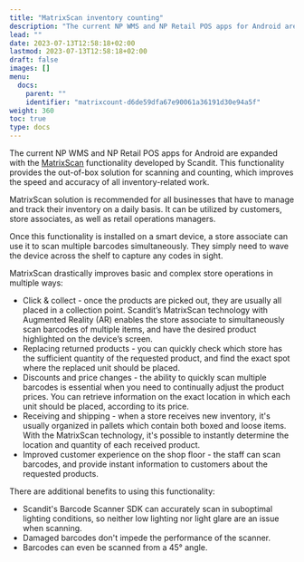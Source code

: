 ```yaml
---
title: "MatrixScan inventory counting"
description: "The current NP WMS and NP Retail POS apps for Android are expanded with the MatrixScan functionality developed by Scandit."
lead: ""
date: 2023-07-13T12:58:18+02:00
lastmod: 2023-07-13T12:58:18+02:00
draft: false
images: []
menu:
  docs:
    parent: ""
    identifier: "matrixcount-d6de59dfa67e90061a36191d30e94a5f"
weight: 360
toc: true
type: docs
---
```


The current NP WMS and NP Retail POS apps for Android are expanded with the [MatrixScan](https://www.scandit.com/products/matrixscan/) functionality developed by Scandit. This functionality provides the out-of-box solution for scanning and counting, which improves the speed and accuracy of all inventory-related work. 

MatrixScan solution is recommended for all businesses that have to manage and track their inventory on a daily basis. It can be utilized by customers, store associates, as well as retail operations managers.

Once this functionality is installed on a smart device, a store associate can use it to scan multiple barcodes simultaneously. They simply need to wave the device across the shelf to capture any codes in sight. 

MatrixScan drastically improves basic and complex store operations in multiple ways: 

- Click & collect - once the products are picked out, they are usually all placed in a collection point. Scandit’s MatrixScan technology with Augmented Reality (AR) enables the store associate to simultaneously scan barcodes of multiple items, and have the desired product highlighted on the device’s screen.
- Replacing returned products - you can quickly check which store has the sufficient quantity of the requested product, and find the exact spot where the replaced unit should be placed. 
- Discounts and price changes - the ability to quickly scan multiple barcodes is essential when you need to continually adjust the product prices. You can retrieve information on the exact location in which each unit should be placed, according to its price. 
- Receiving and shipping - when a store receives new inventory, it's usually organized in pallets which contain both boxed and loose items. With the MatrixScan technology, it's possible to instantly determine the location and quantity of each received product.
- Improved customer experience on the shop floor - the staff can scan barcodes, and provide instant information to customers about the requested products.

There are additional benefits to using this functionality:

- Scandit's Barcode Scanner SDK can accurately scan in suboptimal lighting conditions, so neither low lighting nor light glare are an issue when scanning.
- Damaged barcodes don't impede the performance of the scanner.
- Barcodes can even be scanned from a 45° angle.